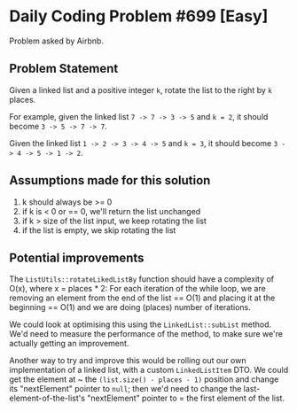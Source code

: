 # Daily Coding Problem #699 [Easy]

Problem asked by Airbnb.

## Problem Statement

Given a linked list and a positive integer `k`, rotate the list to the right by `k` places.

For example, given the linked list `7 -> 7 -> 3 -> 5` and `k = 2`, it should become `3 -> 5 -> 7 -> 7`.

Given the linked list `1 -> 2 -> 3 -> 4 -> 5` and `k = 3`, it should become `3 -> 4 -> 5 -> 1 -> 2`.

## Assumptions made for this solution
1. k should always be >= 0
2. if k is < 0 or == 0, we'll return the list unchanged
3. if k > size of the list input, we keep rotating the list
4. if the list is empty, we skip rotating the list

## Potential improvements
The `ListUtils::rotateLikedListBy` function should have a complexity of O(x), where x = places * 2:
For each iteration of the while loop, we are removing an element from the end of the list == O(1)
and placing it at the beginning == O(1) and we are doing (places) number of iterations.

We could look at optimising this using the `LinkedList::subList` method. We'd need to measure the performance of
the method, to make sure we're actually getting an improvement.

Another way to try and improve this would be rolling out our own implementation of a linked list, with a
custom `LinkedListItem` DTO. We could get the element at ~ the `(list.size() - places - 1)` position and change its
"nextElement" pointer to `null`; then we'd need to change the last-element-of-the-list's "nextElement" pointer to =
the first element of the list.

